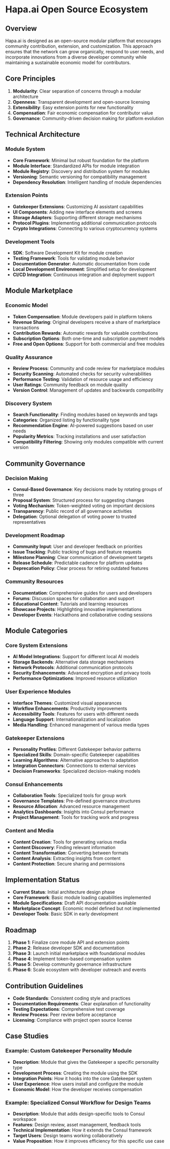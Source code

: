 # Hapa.ai Open Source Ecosystem

## Overview

Hapa.ai is designed as an open-source modular platform that encourages community contribution, extension, and customization. This approach ensures that the network can grow organically, respond to user needs, and incorporate innovations from a diverse developer community while maintaining a sustainable economic model for contributors.

## Core Principles

1. **Modularity**: Clear separation of concerns through a modular architecture
2. **Openness**: Transparent development and open-source licensing
3. **Extensibility**: Easy extension points for new functionality
4. **Compensation**: Fair economic compensation for contributor value
5. **Governance**: Community-driven decision making for platform evolution

## Technical Architecture

### Module System

- **Core Framework**: Minimal but robust foundation for the platform
- **Module Interface**: Standardized APIs for module integration
- **Module Registry**: Discovery and distribution system for modules
- **Versioning**: Semantic versioning for compatibility management
- **Dependency Resolution**: Intelligent handling of module dependencies

### Extension Points

- **Gatekeeper Extensions**: Customizing AI assistant capabilities
- **UI Components**: Adding new interface elements and screens
- **Storage Adapters**: Supporting different storage mechanisms
- **Protocol Plugins**: Implementing additional communication protocols
- **Crypto Integrations**: Connecting to various cryptocurrency systems

### Development Tools

- **SDK**: Software Development Kit for module creation
- **Testing Framework**: Tools for validating module behavior
- **Documentation Generator**: Automatic documentation from code
- **Local Development Environment**: Simplified setup for development
- **CI/CD Integration**: Continuous integration and deployment support

## Module Marketplace

### Economic Model

- **Token Compensation**: Module developers paid in platform tokens
- **Revenue Sharing**: Original developers receive a share of marketplace transactions
- **Contribution Rewards**: Automatic rewards for valuable contributions
- **Subscription Options**: Both one-time and subscription payment models
- **Free and Open Options**: Support for both commercial and free modules

### Quality Assurance

- **Review Process**: Community and code review for marketplace modules
- **Security Scanning**: Automated checks for security vulnerabilities
- **Performance Testing**: Validation of resource usage and efficiency
- **User Ratings**: Community feedback on module quality
- **Version Control**: Management of updates and backwards compatibility

### Discovery System

- **Search Functionality**: Finding modules based on keywords and tags
- **Categories**: Organized listing by functionality type
- **Recommendation Engine**: AI-powered suggestions based on user needs
- **Popularity Metrics**: Tracking installations and user satisfaction
- **Compatibility Filtering**: Showing only modules compatible with current version

## Community Governance

### Decision Making

- **Consul-Based Governance**: Key decisions made by rotating groups of three
- **Proposal System**: Structured process for suggesting changes
- **Voting Mechanism**: Token-weighted voting on important decisions
- **Transparency**: Public record of all governance activities
- **Delegation**: Optional delegation of voting power to trusted representatives

### Development Roadmap

- **Community Input**: User and developer feedback on priorities
- **Issue Tracking**: Public tracking of bugs and feature requests
- **Milestone Planning**: Clear communication of development targets
- **Release Schedule**: Predictable cadence for platform updates
- **Deprecation Policy**: Clear process for retiring outdated features

### Community Resources

- **Documentation**: Comprehensive guides for users and developers
- **Forums**: Discussion spaces for collaboration and support
- **Educational Content**: Tutorials and learning resources
- **Showcase Projects**: Highlighting innovative implementations
- **Developer Events**: Hackathons and collaborative coding sessions

## Module Categories

### Core System Extensions

- **AI Model Integrations**: Support for different local AI models
- **Storage Backends**: Alternative data storage mechanisms
- **Network Protocols**: Additional communication protocols
- **Security Enhancements**: Advanced encryption and privacy tools
- **Performance Optimizations**: Improved resource utilization

### User Experience Modules

- **Interface Themes**: Customized visual appearances
- **Workflow Enhancements**: Productivity improvements
- **Accessibility Tools**: Features for users with different needs
- **Language Support**: Internationalization and localization
- **Media Handling**: Enhanced management of various media types

### Gatekeeper Extensions

- **Personality Profiles**: Different Gatekeeper behavior patterns
- **Specialized Skills**: Domain-specific Gatekeeper capabilities
- **Learning Algorithms**: Alternative approaches to adaptation
- **Integration Connectors**: Connections to external services
- **Decision Frameworks**: Specialized decision-making models

### Consul Enhancements

- **Collaboration Tools**: Specialized tools for group work
- **Governance Templates**: Pre-defined governance structures
- **Resource Allocation**: Advanced resource management
- **Analytics Dashboards**: Insights into Consul performance
- **Project Management**: Tools for tracking work and progress

### Content and Media

- **Content Creation**: Tools for generating various media
- **Content Discovery**: Finding relevant information
- **Content Transformation**: Converting between formats
- **Content Analysis**: Extracting insights from content
- **Content Protection**: Secure sharing and permissions

## Implementation Status

- **Current Status**: Initial architecture design phase
- **Core Framework**: Basic module loading capabilities implemented
- **Module Specifications**: Draft API documentation available
- **Marketplace Concept**: Economic model defined but not implemented
- **Developer Tools**: Basic SDK in early development

## Roadmap

1. **Phase 1**: Finalize core module API and extension points
2. **Phase 2**: Release developer SDK and documentation
3. **Phase 3**: Launch initial marketplace with foundational modules
4. **Phase 4**: Implement token-based compensation system
5. **Phase 5**: Develop community governance infrastructure
6. **Phase 6**: Scale ecosystem with developer outreach and events

## Contribution Guidelines

- **Code Standards**: Consistent coding style and practices
- **Documentation Requirements**: Clear explanation of functionality
- **Testing Expectations**: Comprehensive test coverage
- **Review Process**: Peer review before acceptance
- **Licensing**: Compliance with project open source license

## Case Studies

### Example: Custom Gatekeeper Personality Module

- **Description**: Module that gives the Gatekeeper a specific personality type
- **Development Process**: Creating the module using the SDK
- **Integration Points**: How it hooks into the core Gatekeeper system
- **User Experience**: How users install and configure the module
- **Economic Model**: How the developer receives compensation

### Example: Specialized Consul Workflow for Design Teams

- **Description**: Module that adds design-specific tools to Consul workspace
- **Features**: Design review, asset management, feedback tools
- **Technical Implementation**: How it extends the Consul framework
- **Target Users**: Design teams working collaboratively
- **Value Proposition**: How it improves efficiency for this specific use case 